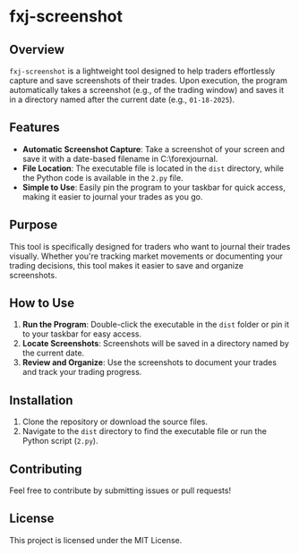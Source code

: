 # fxj-screenshot

## Overview

`fxj-screenshot` is a lightweight tool designed to help traders effortlessly capture and save screenshots of their trades. Upon execution, the program automatically takes a screenshot (e.g., of the trading window) and saves it in a directory named after the current date (e.g., `01-18-2025`).

## Features

- **Automatic Screenshot Capture**: Take a screenshot of your screen and save it with a date-based filename in C:\forexjournal.
- **File Location**: The executable file is located in the `dist` directory, while the Python code is available in the `2.py` file.
- **Simple to Use**: Easily pin the program to your taskbar for quick access, making it easier to journal your trades as you go.

## Purpose

This tool is specifically designed for traders who want to journal their trades visually. Whether you're tracking market movements or documenting your trading decisions, this tool makes it easier to save and organize screenshots.

## How to Use

1. **Run the Program**: Double-click the executable in the `dist` folder or pin it to your taskbar for easy access.
2. **Locate Screenshots**: Screenshots will be saved in a directory named by the current date.
3. **Review and Organize**: Use the screenshots to document your trades and track your trading progress.

## Installation

1. Clone the repository or download the source files.
2. Navigate to the `dist` directory to find the executable file or run the Python script (`2.py`).

## Contributing

Feel free to contribute by submitting issues or pull requests!

## License

This project is licensed under the MIT License.

